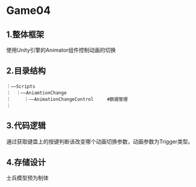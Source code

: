 # Game04

## 1.整体框架

使用Unity引擎的Animator组件控制动画的切换

## 2.目录结构
```
｜——Scripts   
｜  ｜——AniamtionChange  
｜     ｜——AnimationChangeControl     #数据管理       
｜    
```
## 3.代码逻辑

通过获取键盘上的按键判断该改变哪个动画切换参数，动画参数为Trigger类型。

## 4.存储设计

士兵模型预为制体
